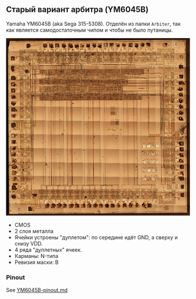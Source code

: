 ## Старый вариант арбитра (YM6045B)

Yamaha YM6045B (aka Sega 315-5308). Отделён из папки `Arbiter`, так как является самодостаточным чипом и чтобы не было путаницы.

![image](/ArbiterOld/imgstore/315-5308-Fused_sm.jpg)

- CMOS
- 2 слоя металла
- Ячейки устроены "дуплетом": по середине идёт GND, а сверху и снизу VDD.
- 4 ряда "дуплетных" ячеек.
- Карманы: N-типа
- Ревизия маски: B

### Pinout

See [YM6045B-pinout.md](YM6045B-pinout.md)
